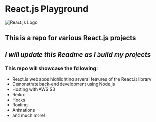 # React.js Playground

![React.js Logo](https://reactjs.org/logo-og.png)

## This is a repo for various React.js projects

## _I will update this Readme as I build my projects_

### This repo will showcase the following:

- React.js web apps highlighting several features of the React.js library
- Demonstrate back-end development using Node.js
- Hosting with AWS S3
- Redux
- Hooks
- Routing
- Animations
- and much more!

